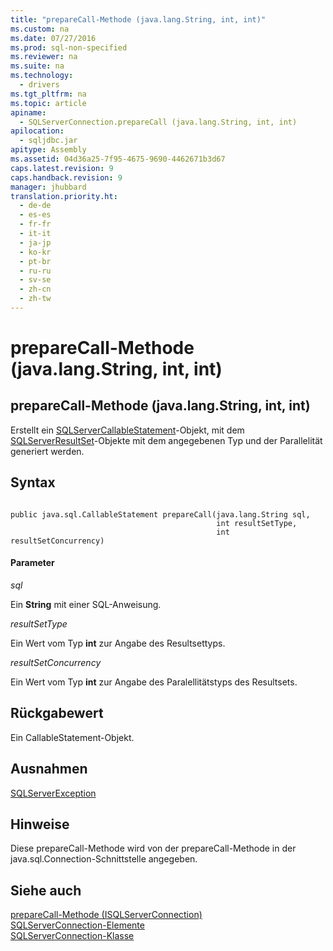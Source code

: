 ```yaml
---
title: "prepareCall-Methode (java.lang.String, int, int)"
ms.custom: na
ms.date: 07/27/2016
ms.prod: sql-non-specified
ms.reviewer: na
ms.suite: na
ms.technology: 
  - drivers
ms.tgt_pltfrm: na
ms.topic: article
apiname: 
  - SQLServerConnection.prepareCall (java.lang.String, int, int)
apilocation: 
  - sqljdbc.jar
apitype: Assembly
ms.assetid: 04d36a25-7f95-4675-9690-4462671b3d67
caps.latest.revision: 9
caps.handback.revision: 9
manager: jhubbard
translation.priority.ht: 
  - de-de
  - es-es
  - fr-fr
  - it-it
  - ja-jp
  - ko-kr
  - pt-br
  - ru-ru
  - sv-se
  - zh-cn
  - zh-tw
---
```

# prepareCall-Methode (java.lang.String, int, int)
    
## prepareCall\-Methode \(java.lang.String, int, int\)  
 Erstellt ein [SQLServerCallableStatement](../content/SQLServerCallableStatement-Class.md)\-Objekt, mit dem [SQLServerResultSet](../content/SQLServerResultSet-Class.md)\-Objekte mit dem angegebenen Typ und der Parallelität generiert werden.  
  
## Syntax  
  
```  
  
public java.sql.CallableStatement prepareCall(java.lang.String sql,  
                                              int resultSetType,  
                                              int resultSetConcurrency)  
```  
  
#### Parameter  
 *sql*  
  
 Ein **String** mit einer SQL\-Anweisung.  
  
 *resultSetType*  
  
 Ein Wert vom Typ **int**  zur Angabe des Resultsettyps.  
  
 *resultSetConcurrency*  
  
 Ein Wert vom Typ **int**  zur Angabe des Paralellitätstyps des Resultsets.  
  
## Rückgabewert  
 Ein CallableStatement\-Objekt.  
  
## Ausnahmen  
 [SQLServerException](../content/SQLServerException-Class.md)  
  
## Hinweise  
 Diese prepareCall\-Methode wird von der prepareCall\-Methode in der java.sql.Connection\-Schnittstelle angegeben.  
  
## Siehe auch  
 [prepareCall-Methode &#40;ISQLServerConnection&#41;](../content/prepareCall-Method--SQLServerConnection-.md)   
 [SQLServerConnection-Elemente](../content/SQLServerConnection-Members.md)   
 [SQLServerConnection-Klasse](../content/SQLServerConnection-Class.md)  
  
  